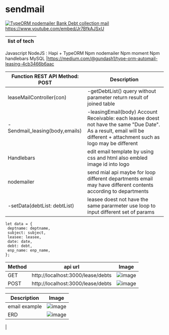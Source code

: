 # sendmail

[![TypeORM nodemailer Bank Debt collection mail](https://img.youtube.com/vi/YOUTUBE_VIDEO_ID_HERE/0.jpg)](https://www.youtube.com/embed/Jr7BfkAJSxU)
https://www.youtube.com/embed/Jr7BfkAJSxU



|list of tech|
|---|
Javascript
NodeJS : Hapi + TypeORM
Npm nodemailer
Npm moment
Npm handlebars
MySQL
|https://medium.com/@gundash1/type-orm-automail-leasing-4cb3466b6aac


|Function  REST API Method: POST| Description|
|---|---|
leaseMailController(con)| -getDebtList()  query without parameter return result of joined table|
|-Sendmail_leasing(body,emails) |-leasingEmail(body) 	Account Receivable: each leasee doest not have the same "Due Date". As a result, email will be different + attachment such as logo may be different|
|Handlebars| edit email template by using css and html also embled image id into logo|
|nodemailer| send mial api maybe for loop different departments email may have different contents according to departments|
|-setData(debtList: debtList) |leasee doest not have the same pararmeter use loop to input different set of params|
   ```
   let data = {
    deptname: deptname,
    subject: subject,
    leasee: leasee,
    date: date,
    debt: debt,
    enp_name: enp_name,
  };
  ```

|Method| api url| Image|
|---|---|---|
|GET |http://localhost:3000/lease/debts|![image](https://user-images.githubusercontent.com/77183620/203180688-0e0afe88-f151-4afa-96e6-aaca880fc014.png)|
|POST|http://localhost:3000/lease/debts|![image](https://user-images.githubusercontent.com/77183620/203179531-80a43db2-d1cc-4e84-98e3-23d67b78f6bc.png)|

|Description| Image|
|---|---|
| email example|![image](https://user-images.githubusercontent.com/77183620/203179734-bdbd88cd-e22d-4e7f-b8d6-c64739ae5f85.png)|
| ERD |![image](https://user-images.githubusercontent.com/77183620/203297493-eb1e84e8-375f-429b-8c0c-4ff51eb1086b.png)
|



